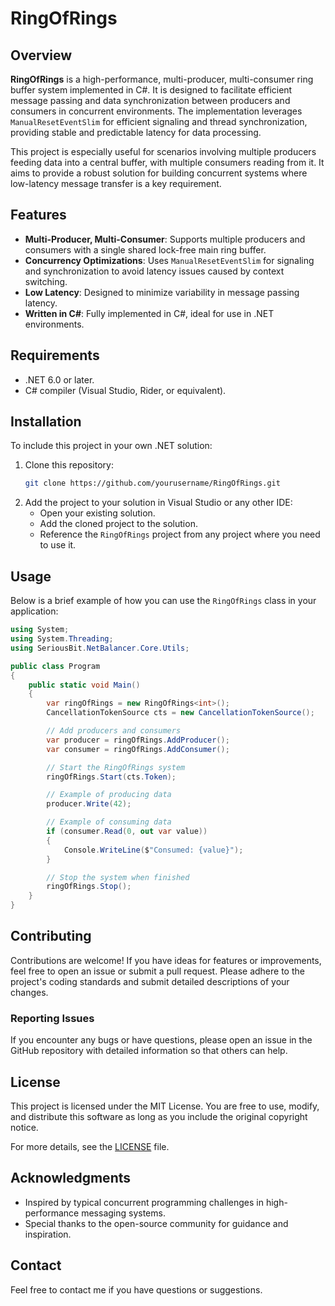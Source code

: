 # RingOfRings

## Overview
**RingOfRings** is a high-performance, multi-producer, multi-consumer ring buffer system implemented in C#. It is designed to facilitate efficient message passing and data synchronization between producers and consumers in concurrent environments. The implementation leverages `ManualResetEventSlim` for efficient signaling and thread synchronization, providing stable and predictable latency for data processing.

This project is especially useful for scenarios involving multiple producers feeding data into a central buffer, with multiple consumers reading from it. It aims to provide a robust solution for building concurrent systems where low-latency message transfer is a key requirement.

## Features
- **Multi-Producer, Multi-Consumer**: Supports multiple producers and consumers with a single shared lock-free main ring buffer.
- **Concurrency Optimizations**: Uses `ManualResetEventSlim` for signaling and synchronization to avoid latency issues caused by context switching.
- **Low Latency**: Designed to minimize variability in message passing latency.
- **Written in C#**: Fully implemented in C#, ideal for use in .NET environments.

## Requirements
- .NET 6.0 or later.
- C# compiler (Visual Studio, Rider, or equivalent).

## Installation
To include this project in your own .NET solution:
1. Clone this repository:
   ```sh
   git clone https://github.com/yourusername/RingOfRings.git
   ```
2. Add the project to your solution in Visual Studio or any other IDE:
   - Open your existing solution.
   - Add the cloned project to the solution.
   - Reference the `RingOfRings` project from any project where you need to use it.

## Usage
Below is a brief example of how you can use the `RingOfRings` class in your application:

```csharp
using System;
using System.Threading;
using SeriousBit.NetBalancer.Core.Utils;

public class Program
{
    public static void Main()
    {
        var ringOfRings = new RingOfRings<int>();
        CancellationTokenSource cts = new CancellationTokenSource();

        // Add producers and consumers
        var producer = ringOfRings.AddProducer();
        var consumer = ringOfRings.AddConsumer();

        // Start the RingOfRings system
        ringOfRings.Start(cts.Token);

        // Example of producing data
        producer.Write(42);

        // Example of consuming data
        if (consumer.Read(0, out var value))
        {
            Console.WriteLine($"Consumed: {value}");
        }

        // Stop the system when finished
        ringOfRings.Stop();
    }
}
```

## Contributing
Contributions are welcome! If you have ideas for features or improvements, feel free to open an issue or submit a pull request. Please adhere to the project's coding standards and submit detailed descriptions of your changes.

### Reporting Issues
If you encounter any bugs or have questions, please open an issue in the GitHub repository with detailed information so that others can help.

## License
This project is licensed under the MIT License. You are free to use, modify, and distribute this software as long as you include the original copyright notice.

For more details, see the [LICENSE](LICENSE) file.

## Acknowledgments
- Inspired by typical concurrent programming challenges in high-performance messaging systems.
- Special thanks to the open-source community for guidance and inspiration.

## Contact
Feel free to contact me if you have questions or suggestions.
